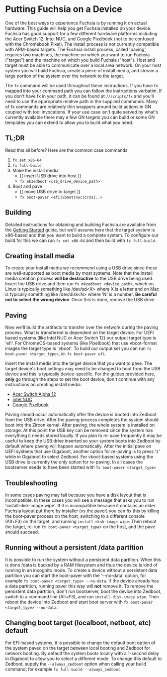 # Putting Fuchsia on a Device

One of the best ways to experience Fuchsia is by running it on actual hardware.
This guide will help you get Fuchsia installed on your device. Fuchsia has good
support for a few different hardware platforms including the Acer Switch 12,
Intel NUC, and Google Pixelbook (not to be confused with the Chromebook Pixel).
The install process is not currently compatible with ARM-based targets. The
Fuchsia install process, called 'paving', requires two machines, the machine on
which you want to run Fuchsia ("target") and the machine on which you build
Fuchsia ("host"). Host and target must be able to communicate over a local area
network. On your host system you will build Fuchsia, create a piece of install
media, and stream a large portion of the system over the network to the target.

The `fx` command will be used throughout these instructions. If you have fx
mapped into your command path you can follow the instructions verbatim. If you
don't have fx in your path, it can be found at `//scripts/fx` and you'll need
to use the appropriate relative path in the supplied commands. Many of fx
commands are relatively thin wrappers around build actions in GN coupled with
tool invocations. If your use case isn't quite served by what's currently
available there may a few GN targets you can build or some GN templates you can
extend to allow you to build what you need.

## TL;DR

Read this all before? Here are the common case commands
1. `fx set x86-64`
2. `fx full-build`
3. Make the install media
    * [[ insert USB drive into host ]]
    * `fx mkzedboot <usb_drive_device_path>`
4. Boot and pave
    * [[ move USB drive to target ]]
    * `fx boot-paver <efi|vboot|nuc|cros|..>`

## Building

Detailed instructions for obtaining and building Fuchsia are available from the
[Getting Started](getting_started.md) guide, but we'll assume here that the
target system is x86-based and that you want to build a complete system. To
configure our build for this we can run `fx set x86-64` and then build with
`fx full-build`.

## Creating install media

To create your install media we recommend using a USB drive since these are
well-supported as boot media by most systems. Note that the install media
creation process **will be destructive** to the USB drive being used. Insert the
USB drive and then run `fx mkzedboot <device_path>`, which on Linux is
typically something like /dev/sd&lt;X&gt; where X is a letter and on Mac is typically
something like /dev/disk&lt;N&gt; where 'N' is a number. **Be careful not to select
the wrong device**. Once this is done, remove the USB drive.

## Paving

Now we'll build the artifacts to transfer over the network during the paving
process. What is transferred is dependent on the target device. For UEFI based
systems (like Intel NUC or Acer Switch 12) our output target type is 'efi'. For
ChromeOS-based systems (like Pixelbook) that use vboot-format images the target
type is 'vboot'. To build our output set you can run
`fx boot-paver <target_type>`, ie. `fx boot-paver efi`.

Insert the install media into the target device that you want to pave. The target
device's boot settings may need to be changed to boot from the USB device and
this is typically device-specific. For the guides provided here, **only** go
through the steps to set the boot device, don't continue with any instructions on
creating install media.
* [Acer Switch Alpha 12](https://fuchsia.googlesource.com/zircon/+/master/docs/targets/acer12.md)
* [Intel NUC](https://fuchsia.googlesource.com/zircon/+/master/docs/targets/nuc.md)
* [Google Pixelbook](hardware/pixelbook.md)

Paving should occur automatically after the device is booted into Zedboot from the
USB drive. After the paving process completes the system should boot into the
Zircon kernel. After paving, the whole system is installed on storage. At this
point the USB key can be removed since the system has everything it needs stored
locally. If you plan to re-pave frequently it may be useful to keep the
USB drive inserted so your system boots into Zedboot by default where paving
will happen automatically. After the initial pave on UEFI systems that use
Gigaboot, another option for re-paving is to press 'z' while in Gigaboot to
select Zedboot. For vboot-based systems using the USB drive is currently the
only option for re-paving. In all cases the bootserver needs to have been
started with `fx boot-paver <target_type>`

## Troubleshooting

In some cases paving may fail because you have a disk layout that is incompatible.
In these cases you will see a message that asks you to run
'install-disk-image wipe'. If it is incompatible because it contains an older
Fuchsia layout put there by installer (vs the paver) you can fix this by killing
the boot-paver process on the host, switching to a different console (Alt+F3) on
the target, and running `install-disk-image wipe`. Then reboot the target,
re-run `fx boot-paver <target_type>` on the host, and the pave should succeed.

## Running without a persistent /data partition

It is possible to run the system without a persistent data partition. When this is
done /data is backed by a RAM filesystem and thus the device is kind of running in
an incognito mode. To create a device without a persistent data partition you can
start the boot-paver with the '--no-data' option, for example
`fx boot-paver <target_type> --no-data`. If the device already has a data
partition, running paver this way will **not** remove it. To remove the persistent
data partition, don't run bootserver, boot the device into Zedboot, switch to a
command line (Alt+F3), and run `install-disk-image wipe`. Then reboot the
device into Zedboot and start boot server with
`fx boot-paver <target_type> --no-data`.

## Changing boot target (localboot, netboot, etc) default

For EFI-based systems, it is possible to change the default boot option of the
system paved on the target between local booting and Zedboot for network booting.
By default the system boots locally with a 1-second delay in Gigaboot to allow you
to select a different mode. To change this default to Zedboot, supply the
`--always_zedboot` option when calling your build command, for example
`fx full-build --always_zedboot`.
